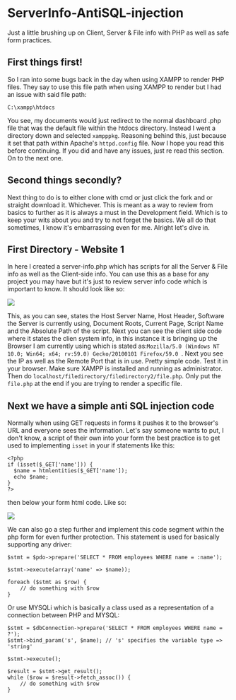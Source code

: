 # ServerInfo-AntiSQL-injection
Just a little brushing up on Client, Server &amp; File info with PHP as well as safe form practices.

## First things first!

  So I ran into some bugs back in the day when using XAMPP to render PHP files. They say to use this file path when using XAMPP to
  render but I had an issue with said file path:
  
  ```
  C:\xampp\htdocs
  ```
  You see, my documents would just redirect to the normal dashboard .php file that was the default file within the htdocs directory.
  Instead I went a directory down and selected ```xampppkg```. Reasoning behind this, just because it set that path within Apache's
  ```httpd.config``` file. Now I hope you read this before continuing. If you did and have any issues, just re read this section. On
  to the next one.
  
  ## Second things secondly? 
  
   Next thing to do is to either clone with cmd or just click the fork and or straight download it. Whichever. This is meant as a 
   way to review from basics to further as it is always a must in the Development field. Which is to keep your wits about you and
   try to not forget the basics. We all do that sometimes, I know it's embarrassing even for me. Alright let's dive in.
   
   
   ## First Directory - Website 1
   
   In here I created a server-info.php which has scripts for all the Server & File info as well as the Client-side info. You can use
   this as a base for any project you may have but it's just to review server info code which is important to know. It should look like
   so:
   
   <img src="imgs/phpcapture1.JPG">

This, as you can see, states the Host Server Name, Host Header, Software the Server is currently using, Document Roots, Current Page, Script Name and the Absolute Path of the script. Next you can see the client side code where it states the clien system info, in this instance it is bringing up the Browser I am currently using which is stated as:```Mozilla/5.0 (Windows NT 10.0; Win64; x64; rv:59.0) Gecko/20100101 Firefox/59.0 ```.  Next you see the IP as well as the Remote Port that is in use. Pretty simple code. Test it in your browser. Make sure XAMPP is installed and running as administrator. Then do ```localhost/filedirectory/filedirectory2/file.php```. Only put the ```file.php``` at the end if you are trying to render a specific file. 

## Next we have a simple anti SQL injection code
Normally when using GET requests in forms it pushes it to the browser's URL and everyone sees the information. Let's say someone wants to put, I don't know, a script of their own into your form the best practice is to get used to implementing ```isset``` in your if statements like this:


```
<?php
if (isset($_GET['name'])) {
  $name = htmlentities($_GET['name']);
  echo $name;
}
?>
```
then below your form html code. Like so:

<img src="imgs/phpcapture2.JPG">


We can also go a step further and implement this code segment within the php form for even further protection. This statement is used for basically supporting any driver:

```
$stmt = $pdo->prepare('SELECT * FROM employees WHERE name = :name');

$stmt->execute(array('name' => $name));

foreach ($stmt as $row) {
    // do something with $row
}
```
Or use MYSQLi which is basically a class used as a representation of a connection between PHP and MYSQL:
```
$stmt = $dbConnection->prepare('SELECT * FROM employees WHERE name = ?');
$stmt->bind_param('s', $name); // 's' specifies the variable type => 'string'

$stmt->execute();

$result = $stmt->get_result();
while ($row = $result->fetch_assoc()) {
    // do something with $row
}
```
